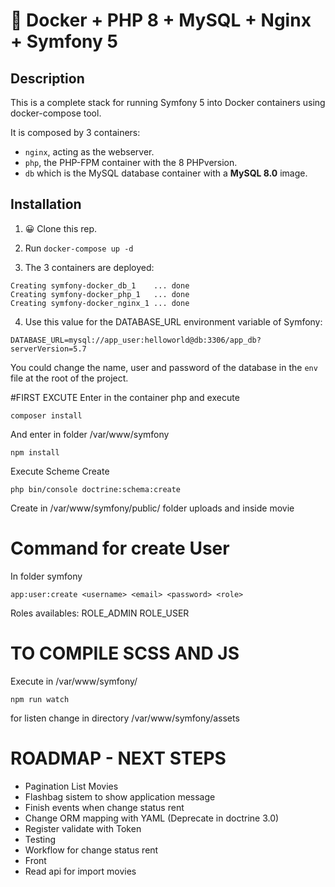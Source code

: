# 🐳 Docker + PHP 8 + MySQL + Nginx + Symfony 5 

## Description

This is a complete stack for running Symfony 5 into Docker containers using docker-compose tool.

It is composed by 3 containers:

- `nginx`, acting as the webserver.
- `php`, the PHP-FPM container with the 8 PHPversion.
- `db` which is the MySQL database container with a **MySQL 8.0** image.

## Installation

1. 😀 Clone this rep.

2. Run `docker-compose up -d`

3. The 3 containers are deployed: 

```
Creating symfony-docker_db_1    ... done
Creating symfony-docker_php_1   ... done
Creating symfony-docker_nginx_1 ... done
```

4. Use this value for the DATABASE_URL environment variable of Symfony:

```
DATABASE_URL=mysql://app_user:helloworld@db:3306/app_db?serverVersion=5.7
```

You could change the name, user and password of the database in the `env` file at the root of the project.

#FIRST EXCUTE
Enter in the container php and execute
```
composer install
```
And enter in folder /var/www/symfony
```
npm install
```

Execute Scheme Create
```
php bin/console doctrine:schema:create
```

Create in /var/www/symfony/public/ folder uploads and inside movie

# Command for create User

In folder symfony
```
app:user:create <username> <email> <password> <role>
```

Roles availables: 
ROLE_ADMIN
ROLE_USER

# TO COMPILE SCSS AND JS
Execute in /var/www/symfony/

```
npm run watch 
```
for listen change in directory /var/www/symfony/assets

# ROADMAP - NEXT STEPS
- Pagination List Movies
- Flashbag sistem to show application message
- Finish events when change status rent
- Change ORM mapping with YAML (Deprecate in doctrine 3.0)
- Register validate with Token
- Testing
- Workflow for change status rent
- Front 
- Read api for import movies

